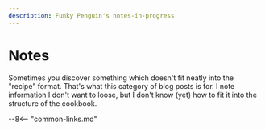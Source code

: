 ```yaml
---
description: Funky Penguin's notes-in-progress
---
```

# Notes

Sometimes you discover something which doesn't fit neatly into the "recipe" format. That's what this category of blog posts is for. I note information I don't want to loose, but I don't know (yet) how to fit it into the structure of the cookbook.

--8<-- "common-links.md"
